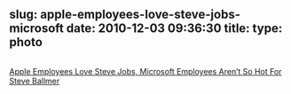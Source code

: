 slug: apple-employees-love-steve-jobs-microsoft
date: 2010-12-03 09:36:30
title: 
type: photo
---

<a href="http://www.businessinsider.com/chart-of-the-day-apple-employees-love-steve-jobs-microsoft-employees-arent-so-hot-for-steve-ballmer-2010-12?utm_source=feedburner&utm_medium=feed&utm_campaign=Feed%3A+typepad%2Falleyinsider%2Fsilicon_alley_insider+%28Silicon+Alley+Insider%29"><img src="{{@asset.url swerner/tumblr/2010-12-03-apple-employees-love-steve-jobs-microsoft-44ac936eb6.jpeg}}" alt=""/></a>

[Apple Employees Love Steve Jobs, Microsoft Employees Aren’t So Hot For Steve Ballmer](http://www.businessinsider.com/chart-of-the-day-apple-employees-love-steve-jobs-microsoft-employees-arent-so-hot-for-steve-ballmer-2010-12?utm_source=feedburner&utm_medium=feed&utm_campaign=Feed%3A+typepad%2Falleyinsider%2Fsilicon_alley_insider+%28Silicon+Alley+Insider%29)
